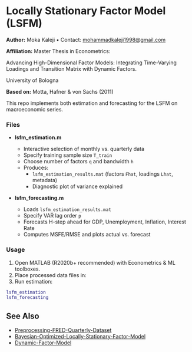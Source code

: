 # Locally Stationary Factor Model (LSFM)

**Author:** Moka Kaleji • Contact: mohammadkaleji1998@gmail.com

**Affiliation:** Master Thesis in Econometrics:

Advancing High-Dimensional Factor Models: Integrating Time-Varying 
Loadings and Transition Matrix with Dynamic Factors.

University of Bologna

**Based on:** Motta, Hafner & von Sachs (2011)

This repo implements both estimation and forecasting for the LSFM on macroeconomic series.  

### Files

- **lsfm_estimation.m**  
  - Interactive selection of monthly vs. quarterly data  
  - Specify training sample size `T_train`  
  - Choose number of factors `q` and bandwidth `h`  
  - Produces:
    - `lsfm_estimation_results.mat` (factors `Fhat`, loadings `Lhat`, metadata)  
    - Diagnostic plot of variance explained  

- **lsfm_forecasting.m**  
  - Loads `lsfm_estimation_results.mat`  
  - Specify VAR lag order `p`  
  - Forecasts H-step ahead for GDP, Unemployment, Inflation, Interest Rate  
  - Computes MSFE/RMSE and plots actual vs. forecast  

### Usage

1. Open MATLAB (R2020b+ recommended) with Econometrics & ML toolboxes.
2. Place processed data files in:
3. Run estimation:
```matlab
lsfm_estimation
lsfm_forecasting
```


## See Also
- [Preprocessing-FRED-Quarterly-Dataset](https://github.com/moka-kaleji/Preprocessing-FRED-Quarterly-Dataset)
- [Bayesian-Optimized-Locally-Stationary-Factor-Model](https://github.com/moka-kaleji/Bayesian-Optimized-Locally-Stationary-Factor-Model)
- [Dynamic-Factor-Model](https://github.com/moka-kaleji/Dynamic-Factor-Model)
